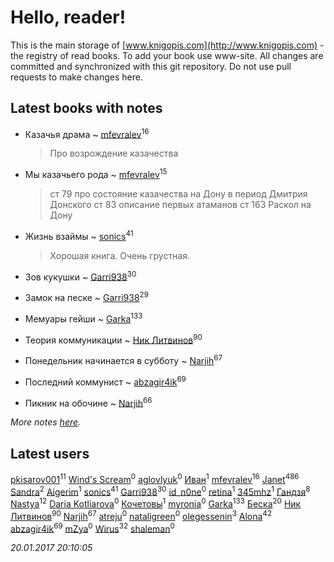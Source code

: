 # Hello, reader!
This is the main storage of [www.knigopis.com](http://www.knigopis.com) - the registry of read books.
To add your book use www-site. All changes are committed and synchronized with this git repository.
Do not use pull requests to make changes here.


## Latest books with notes
* Казачья драма ~ [mfevralev](users/140/140966150-vkontakte)<sup>16</sup>
    > Про возрождение казачества

* Мы казачьего рода ~ [mfevralev](users/140/140966150-vkontakte)<sup>15</sup>
    > ст 79 про состояние казачества на Дону в период Дмитрия Донского
    > ст 83 описание первых атаманов
    > ст 163 Раскол на Дону

* Жизнь взаймы ~ [sonics](users/588/5880221-vkontakte)<sup>41</sup>
    > Хорошая книга. Очень грустная.

* Зов кукушки ~ [Garri938](users/114/114389869162010721507-google)<sup>30</sup>

* Замок на песке ~ [Garri938](users/114/114389869162010721507-google)<sup>29</sup>

* Мемуары гейши ~ [Garka](users/115/115753719718250012620-google)<sup>133</sup>

* Теория коммуникации ~ [Ник Литвинов](users/241/241974816-vkontakte)<sup>90</sup>

* Понедельник начинается в субботу ~ [Narjih](users/101/101033677091232972633-google)<sup>67</sup>

* Последний коммунист ~ [abzagir4ik](users/362/3621623-vkontakte)<sup>69</sup>

* Пикник на обочине ~ [Narjih](users/101/101033677091232972633-google)<sup>66</sup>


_More notes [here](latest_books_with_notes.md)._


## Latest users
[pkisarov001](users/311/311057796-yandex)<sup>11</sup> 
[Wind's Scream](users/290/29027836-vkontakte)<sup>0</sup> 
[aglovlyuk](users/815/8156510-vkontakte)<sup>0</sup> 
[Иван](users/111/111223381196748176136-google)<sup>1</sup> 
[mfevralev](users/140/140966150-vkontakte)<sup>16</sup> 
[Janet](users/205/20565064-vkontakte)<sup>486</sup> 
[Sandra](users/242/242184576223760-facebook)<sup>2</sup> 
[Aigerim](users/157/157708568-vkontakte)<sup>1</sup> 
[sonics](users/588/5880221-vkontakte)<sup>41</sup> 
[Garri938](users/114/114389869162010721507-google)<sup>30</sup> 
[id_n0ne](users/182/18203635-vkontakte)<sup>0</sup> 
[retina](users/390/3900602-vkontakte)<sup>1</sup> 
[345mhz](users/107/107233253672325058205-google)<sup>1</sup> 
[Гандзя](users/103/1034497246671899-facebook)<sup>8</sup> 
[Nastya](users/891/891082154292809-facebook)<sup>12</sup> 
[Daria Kotliarova](users/518/5180649-vkontakte)<sup>0</sup> 
[Кочетовы](users/159/15953662837134578862-mailru)<sup>1</sup> 
[myronia](users/441/4413740-vkontakte)<sup>0</sup> 
[Garka](users/115/115753719718250012620-google)<sup>133</sup> 
[Беска](users/157/1577468-vkontakte)<sup>20</sup> 
[Ник Литвинов](users/241/241974816-vkontakte)<sup>90</sup> 
[Narjih](users/101/101033677091232972633-google)<sup>67</sup> 
[atreju](users/288/28815983-vkontakte)<sup>0</sup> 
[nataligreen](users/543/543835-vkontakte)<sup>0</sup> 
[olegessenin](users/390/3901448-vkontakte)<sup>3</sup> 
[Alona](users/320/320700111602997-facebook)<sup>42</sup> 
[abzagir4ik](users/362/3621623-vkontakte)<sup>69</sup> 
[mZya](users/105/105198053460598709259-google)<sup>0</sup> 
[Wirus](users/131/1312714775461194-facebook)<sup>32</sup> 
[shaleman](users/440/4400657-vkontakte)<sup>0</sup> 


_20.01.2017 20:10:05_
